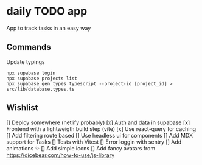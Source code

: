# daily TODO app

App to track tasks in an easy way

## Commands

Update typings

```
npx supabase login
npx supabase projects list
npx supabase gen types typescript --project-id [project_id] > src/lib/database.types.ts
```

## Wishlist

[] Deploy somewhere (netlify probably)
[x] Auth and data in supabase
[x] Frontend with a lightweigth build step (vite)
[x] Use react-query for caching
[] Add filtering route based
[] Use headless ui for components
[] Add MDX support for Tasks
[] Tests with Vitest
[] Error loggin with sentry
[] Add animations ✨
[] Add simple icons
[] Add fancy avatars from https://dicebear.com/how-to-use/js-library
